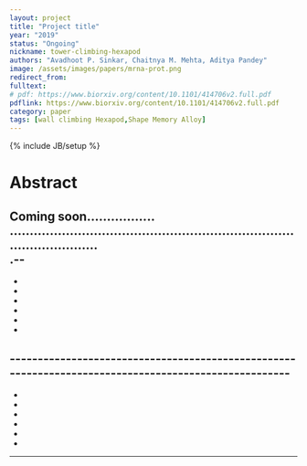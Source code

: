 ```yaml
---
layout: project
title: "Project title"
year: "2019"
status: "Ongoing"
nickname: tower-climbing-hexapod
authors: "Avadhoot P. Sinkar, Chaitnya M. Mehta, Aditya Pandey"
image: /assets/images/papers/mrna-prot.png
redirect_from: 
fulltext: 
# pdf: https://www.biorxiv.org/content/10.1101/414706v2.full.pdf
pdflink: https://www.biorxiv.org/content/10.1101/414706v2.full.pdf
category: paper
tags: [wall climbing Hexapod,Shape Memory Alloy]
---
```

{% include JB/setup %}

# Abstract 


Coming soon.................
.............................................................................................<br>
.--
-
-
-
-

-
-
-
-----------------------------------------------------------------------------------------------------<br>
-
-
-
-
-
-

-
-------------------------------------------------------------------------------------------

